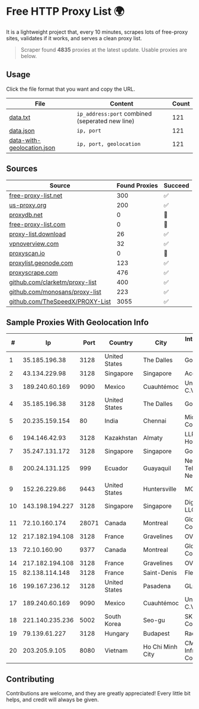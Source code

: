 
# Free HTTP Proxy List 🌍

It is a lightweight project that, every 10 minutes, scrapes lots of free-proxy sites, validates if it works, and serves a clean proxy list.


> Scraper found **4835** proxies at the latest update. Usable proxies are below.

## Usage

Click the file format that you want and copy the URL.


|File|Content|Count|
|----|-------|-----|
|[data.txt](https://raw.githubusercontent.com/themiralay/Proxy-List-World/master/data.txt)|`ip_address:port` combined (seperated new line)|121|
|[data.json](https://raw.githubusercontent.com/themiralay/Proxy-List-World/master/data.json)|`ip, port`|121|
|[data-with-geolocation.json](https://raw.githubusercontent.com/themiralay/Proxy-List-World/master/data-with-geolocation.json)|`ip, port, geolocation`|121|

## Sources

|Source|Found Proxies|Succeed|
|------|-------------|-------|
|[free-proxy-list.net](https://free-proxy-list.net)|300|✅|
|[us-proxy.org](https://www.us-proxy.org)|200|✅|
|[proxydb.net](http://proxydb.net)|0|🚫|
|[free-proxy-list.com](https://free-proxy-list.com/?page=&port=&type%5B%5D=http&type%5B%5D=https&up_time=0&search=Search)|0|🚫|
|[proxy-list.download](https://www.proxy-list.download/HTTP)|26|✅|
|[vpnoverview.com](https://vpnoverview.com/privacy/anonymous-browsing/free-proxy-servers)|32|✅|
|[proxyscan.io](https://www.proxyscan.io)|0|🚫|
|[proxylist.geonode.com](https://proxylist.geonode.com/api/proxy-list?limit=300&page=1&sort_by=lastChecked&sort_type=desc&protocols=http,https)|123|✅|
|[proxyscrape.com](https://api.proxyscrape.com/v2/?request=displayproxies&protocol=http&timeout=10000&country=all&ssl=all&anonymity=all)|476|✅|
|[github.com/clarketm/proxy-list](https://raw.githubusercontent.com/clarketm/proxy-list/master/proxy-list-raw.txt)|400|✅|
|[github.com/monosans/proxy-list](https://raw.githubusercontent.com/monosans/proxy-list/main/proxies/http.txt)|223|✅|
|[github.com/TheSpeedX/PROXY-List](https://raw.githubusercontent.com/TheSpeedX/PROXY-List/master/http.txt)|3055|✅|


## Sample Proxies With Geolocation Info

|#|Ip|Port|Country|City|Internet Service Provider|
|-|--|----|-------|----|-------------------------|
|1|35.185.196.38|3128|United States|The Dalles|Google LLC|
|2|43.134.229.98|3128|Singapore|Singapore|Aceville Pte.ltd|
|3|189.240.60.169|9090|Mexico|Cuauhtémoc|Uninet S.A. de C.V.|
|4|35.185.196.38|3128|United States|The Dalles|Google LLC|
|5|20.235.159.154|80|India|Chennai|Microsoft Corporation|
|6|194.146.42.93|3128|Kazakhstan|Almaty|LLP "Kompaniya Hoster.KZ"|
|7|35.247.131.172|3128|Singapore|Singapore|Google LLC|
|8|200.24.131.125|999|Ecuador|Guayaquil|Negocios Y Telefonia Nedetel S.A|
|9|152.26.229.86|9443|United States|Huntersville|MCNC|
|10|143.198.194.227|3128|Singapore|Singapore|DigitalOcean, LLC|
|11|72.10.160.174|28071|Canada|Montreal|GloboTech Communications|
|12|217.182.194.108|3128|France|Gravelines|OVH SAS|
|13|72.10.160.90|9377|Canada|Montreal|GloboTech Communications|
|14|217.182.194.108|3128|France|Gravelines|OVH SAS|
|15|82.138.114.148|3128|France|Saint-Denis|Flex Network|
|16|199.167.236.12|3128|United States|Pasadena|GLOBAL IT|
|17|189.240.60.169|9090|Mexico|Cuauhtémoc|Uninet S.A. de C.V.|
|18|221.140.235.236|5002|South Korea|Seo-gu|SK Broadband Co Ltd|
|19|79.139.61.227|3128|Hungary|Budapest|Rackforest Zrt.|
|20|203.205.9.105|8080|Vietnam|Ho Chi Minh City|CMC Telecom Infrastructure Company|



## Contributing

Contributions are welcome, and they are greatly appreciated! Every
little bit helps, and credit will always be given.

